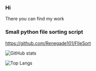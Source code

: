 ### Hi
There you can find my work
### Small python file sorting script
https://github.com/Renegade101/FIleSort


![GitHub stats](https://github-readme-stats.vercel.app/api?username=Renegade101&show_icons=true&theme=radical)

![Top Langs](https://github-readme-stats.vercel.app/api/top-langs/?username=Renegade101&hide_progress=true)
